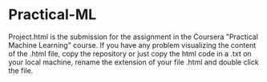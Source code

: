 Practical-ML
============

Project.html is the submission for the assignment in the Coursera "Practical Machine Learning" course.
If you have any problem visualizing the content of the .html file, copy the repository or just copy the html code in a .txt on your local machine, rename the extension of your file .html and double click the file.

